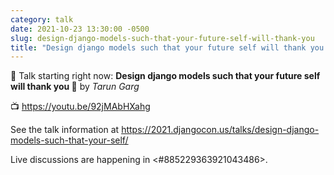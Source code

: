 ```yaml
---
category: talk
date: 2021-10-23 13:30:00 -0500
slug: design-django-models-such-that-your-future-self-will-thank-you
title: "Design django models such that your future self will thank you \U0001F44B"
---
```


:tada: Talk starting right now: **Design django models such that your future self will thank you 👋** by *Tarun Garg*

:tv: https://youtu.be/92jMAbHXahg

See the talk information at https://2021.djangocon.us/talks/design-django-models-such-that-your-self/

Live discussions are happening in <#885229363921043486>.